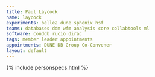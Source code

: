 ```yaml
---
title: Paul Laycock
name: laycock
experiments: belle2 dune sphenix hsf
teams: databases ddm wfm analysis core collabtools ml
software: conddb rucio dirac
tags: member leader appointments
appointments: DUNE DB Group Co-Convener
layout: default
---
```


{% include personspecs.html %}
